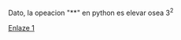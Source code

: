 
Dato, la opeacion "**" en python es elevar osea $3^2$



[Enlaze 1](https://www.sensiocoders.com/blog/023_mlp_backprop)